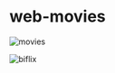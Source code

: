# web-movies

![movies](https://github.com/brightmze26/web-movies/assets/159750775/479bac2f-688e-40c0-9436-a2979209edcb)

![biflix](https://github.com/brightmze26/web-movies/assets/159750775/89153529-ca74-45c4-b87c-0b23ee9d23a7)

